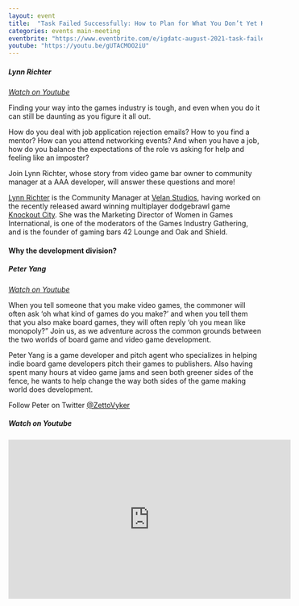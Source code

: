 ```yaml
---
layout: event
title:  "Task Failed Successfully: How to Plan for What You Don’t Yet Know"
categories: events main-meeting
eventbrite: "https://www.eventbrite.com/e/igdatc-august-2021-task-failed-successfully-tickets-166400048023"
youtube: "https://youtu.be/gUTACMOO2iU"
---
```


##### Lynn Richter
_[Watch on Youtube](https://www.youtube.com/watch?v=gUTACMOO2iU&t=1393s)_

Finding your way into the games industry is tough, and even when you do it can still be daunting as you figure it all out.

How do you deal with job application rejection emails? How to you find a mentor? How can you attend networking events? And when you have a job, how do you balance the expectations of the role vs asking for help and feeling like an imposter?

Join Lynn Richter, whose story from video game bar owner to community manager at a AAA developer, will answer these questions and more!

[Lynn Richter](https://twitter.com/lynndrinks) is the Community Manager at [Velan Studios](https://www.velanstudios.com/), having worked on the recently released award winning multiplayer dodgebrawl game [Knockout City](https://www.ea.com/games/knockout-city). She was the Marketing Director of Women in Games International, is one of the moderators of the Games Industry Gathering, and is the founder of gaming bars 42 Lounge and Oak and Shield.


#### Why the development division?
##### Peter Yang
_[Watch on Youtube](https://www.youtube.com/watch?v=gUTACMOO2iU&t=3087s)_

When you tell someone that you make video games, the commoner will often ask ‘oh what kind of games do you make?’ and when you tell them that you also make board games, they will often reply ‘oh you mean like monopoly?” Join us, as we adventure across the common grounds between the two worlds of board game and video game development.

Peter Yang is a game developer and pitch agent who specializes in helping indie board game developers pitch their games to publishers. Also having spent many hours at video game jams and seen both greener sides of the fence, he wants to help change the way both sides of the game making world does development.

Follow Peter on Twitter [@ZettoVyker](https://twitter.com/ZettoVyker)


##### _Watch on Youtube_

<iframe class="presentation-video" width="560" height="315" src="https://www.youtube.com/embed/gUTACMOO2iU?start=3085" title="YouTube video player" frameborder="0" allow="accelerometer; autoplay; clipboard-write; encrypted-media; gyroscope; picture-in-picture" allowfullscreen></iframe>
